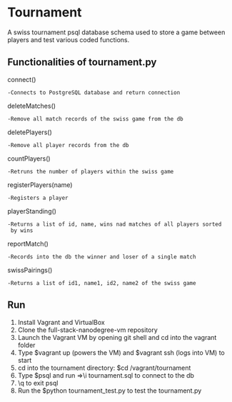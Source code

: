 ﻿# Tournament

A swiss tournament psql database schema used to store a game between players and test various coded functions.

## Functionalities of tournament.py
connect()

    -Connects to PostgreSQL database and return connection

deleteMatches()

    -Remove all match records of the swiss game from the db

deletePlayers()

    -Remove all player records from the db

countPlayers()

    -Retruns the number of players within the swiss game

registerPlayers(name)

    -Registers a player

playerStanding()

    -Returns a list of id, name, wins nad matches of all players sorted
     by wins

reportMatch()

    -Records into the db the winner and loser of a single match

swissPairings()

    -Returns a list of id1, name1, id2, name2 of the swiss game

## Run

1. Install Vagrant and VirtualBox
2. Clone the full-stack-nanodegree-vm repository
3. Launch the Vagrant VM by opening git shell and cd into the vagrant folder
4. Type $vagrant up (powers the VM) and $vagrant ssh (logs into VM) to start
5. cd into the tournament directory: $cd /vagrant/tournament
6. Type $psql and run =>\i tournament.sql to connect to the db
7. \q to exit psql
8. Run the $python tournament_test.py to test the tournament.py